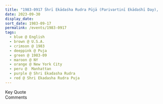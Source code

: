 ```yaml
---
title: "1983-0917 Śhrī Ekādaśha Rudra Pūjā (Parivartinī Ekādaśhī Day), Transform People by the Manifestation of the Ekādeśha's Powers, Living Room, Apartment of Judy Gaddy, 215, West 92nd Street, Manhattan, New York City, NY, U.S.A."
date: 2023-09-30
display_date: 
sort_date: 1983-09-17
permalink: /events/1983-0917
tags:
  - blue @ English
  - brown @ U.S.A.
  - crimson @ 1983
  - deeppink @ Puja
  - green @ 1983-09
  - maroon @ NY
  - orange @ New York City
  - peru @  Manhattan
  - purple @ Shri Ekadasha Rudra
  - red @ Shri Ekadasha Rudra Puja
---
```


<wave-list>
  <list-title color="green" width="75">Key Quote</list-title>
  <list-item color="BlanchedAlmond"  width="200"></list-item>
  <list-item color="Lavender"></list-item>
  <list-item color="BlanchedAlmond"></list-item>
</wave-list>

<br>

<wave-list>
  <list-title color="green" width="75">Comments</list-title>
  <list-item color="BlanchedAlmond"  width="200"></list-item>
  <list-item color="Lavender"></list-item>
  <list-item color="BlanchedAlmond"></list-item>
</wave-list>